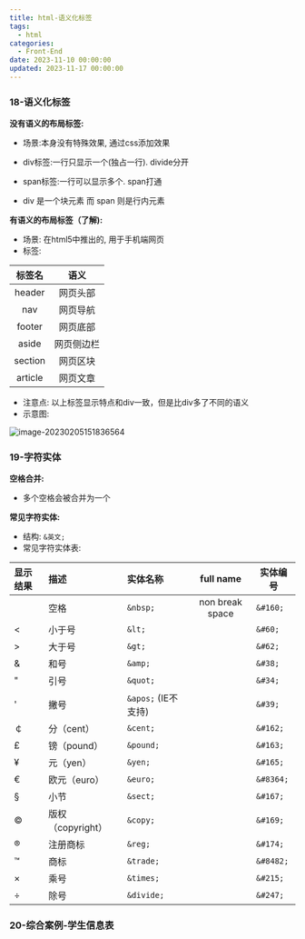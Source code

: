 ```yaml
---
title: html-语义化标签
tags:
  - html
categories:
  - Front-End
date: 2023-11-10 00:00:00
updated: 2023-11-17 00:00:00
---
```

<!-- toc -->
### 18-语义化标签

**没有语义的布局标签:**

- 场景:本身没有特殊效果, 通过css添加效果

- div标签:一行只显示一个(独占一行). divide分开
- span标签:一行可以显示多个. span打通
- div 是一个块元素 而 span 则是行内元素

**有语义的布局标签（了解):**
- 场景: 在html5中推出的, 用于手机端网页
- 标签:

|   标签名   |  语义   |
| :-----: | :---: |
| header  | 网页头部  |
|   nav   | 网页导航  |
| footer  | 网页底部  |
|  aside  | 网页侧边栏 |
| section | 网页区块  |
| article | 网页文章  |

- 注意点: 以上标签显示特点和div一致，但是比div多了不同的语义
- 示意图:

![image-20230205151836564](https://illyber-images.oss-cn-chengdu.aliyuncs.com/202302051518718.png)

### 19-字符实体

**空格合并:**

- 多个空格会被合并为一个

**常见字符实体:**

- 结构: `&英文;`
- 常见字符实体表:

| 显示结果 | 描述              | 实体名称             | full name  | 实体编号 |
| :------- | :---------------- | :----------------  | :------: | -------- |
|          | 空格              | `&nbsp;`            | non break space | `&#160;`   |
| <        | 小于号            | `&lt;`              |               | `&#60;`    |
| >        | 大于号            | `&gt;`              |               | `&#62;`    |
| &        | 和号              | `&amp;`             |              | `&#38;`    |
| "        | 引号              | `&quot;`            |             | `&#34;`    |
| '        | 撇号              | `&apos;` (IE不支持) |  | `&#39;`    |
| ￠       | 分（cent）        | `&cent;`            |             | `&#162;`   |
| £        | 镑（pound）       | `&pound;`           |            | `&#163;`   |
| ¥        | 元（yen）         | `&yen;`             |              | `&#165;`   |
| €        | 欧元（euro）      | `&euro;`            |             | `&#8364;`  |
| §        | 小节              | `&sect;`            |             | `&#167;`   |
| ©        | 版权（copyright） | `&copy;`            |             | `&#169;`   |
| ®        | 注册商标          | `&reg;`             |              | `&#174;`   |
| ™        | 商标              | `&trade;`           |            | `&#8482;`  |
| ×        | 乘号              | `&times;`           |            | `&#215;`   |
| ÷        | 除号              | `&divide;`          |           | `&#247;`   |

### 20-综合案例-学生信息表

